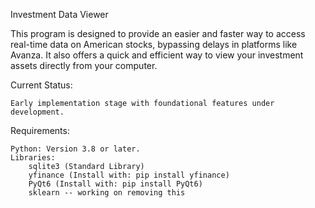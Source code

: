Investment Data Viewer

This program is designed to provide an easier and faster way to access real-time data on American stocks, bypassing delays in platforms like Avanza. It also offers a quick and efficient way to view your investment assets directly from your computer.

Current Status:

    Early implementation stage with foundational features under development.

Requirements:

    Python: Version 3.8 or later.
    Libraries:
        sqlite3 (Standard Library)
        yfinance (Install with: pip install yfinance)
        PyQt6 (Install with: pip install PyQt6)
        sklearn -- working on removing this